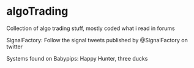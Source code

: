 # algoTrading
Collection of algo trading stuff, mostly coded what i read in forums

SignalFactory: Follow the signal tweets published by @SignalFactory on twitter

Systems found on Babypips: Happy Hunter, three ducks